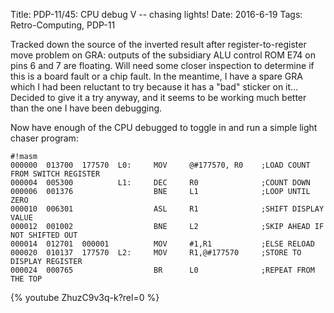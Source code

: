 Title: PDP-11/45: CPU debug V -- chasing lights!
Date: 2016-6-19
Tags: Retro-Computing, PDP-11

Tracked down the source of the inverted result after register-to-register move problem on GRA: outputs of the
subsidiary ALU control ROM E74 on pins 6 and 7 are floating.  Will need some closer inspection to determine if this
is a board fault or a chip fault.  In the meantime, I have a spare GRA which I had been reluctant to try because it
has a "bad" sticker on it...  Decided to give it a try anyway, and it seems to be working much better than the one I
have been debugging.

Now have enough of the CPU debugged to toggle in and run a simple light chaser program:

    #!masm
    000000  013700  177570  L0:     MOV     @#177570, R0    ;LOAD COUNT FROM SWITCH REGISTER
    000004  005300          L1:     DEC     R0              ;COUNT DOWN
    000006  001376                  BNE     L1              ;LOOP UNTIL ZERO
    000010  006301                  ASL     R1              ;SHIFT DISPLAY VALUE
    000012  001002                  BNE     L2              ;SKIP AHEAD IF NOT SHIFTED OUT
    000014  012701  000001          MOV     #1,R1           ;ELSE RELOAD
    000020  010137  177570  L2:     MOV     R1,@#177570     ;STORE TO DISPLAY REGISTER
    000024  000765                  BR      L0              ;REPEAT FROM THE TOP

{% youtube ZhuzC9v3q-k?rel=0 %}